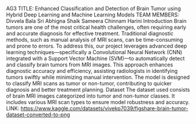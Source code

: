 AG3
TITLE: Enhanced Classification and Detection of Brain Tumor using Hybrid Deep Learning and Machine Learning Models
TEAM MEMBERS:
Divvela Bala Sri Abhigna
Shaik Sameera
Chinnam Harini
Introduction
Brain tumors are one of the most critical health challenges, often requiring early and accurate diagnosis for effective treatment. Traditional diagnostic methods, such as manual analysis of MRI scans, can be time-consuming and prone to errors. To address this, our project leverages advanced deep learning techniques—specifically a Convolutional Neural Network (CNN) integrated with a Support Vector Machine (SVM)—to automatically detect and classify brain tumors from MRI images.
This approach enhances diagnostic accuracy and efficiency, assisting radiologists in identifying tumors swiftly while minimizing manual intervention. The model is designed to classify MRI scans as tumor or non-tumor, contributing to quicker diagnosis and better treatment planning.
Dataset
The dataset used consists of brain MRI images categorized into tumor and non-tumor classes. It includes various MRI scan types to ensure model robustness and accuracy.
LINK: https://www.kaggle.com/datasets/vivekp7039/figshare-brain-tumor-dataset-converted-to-png
